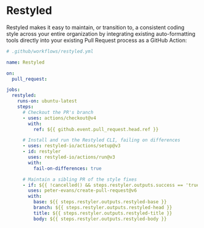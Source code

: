 # Restyled

Restyled makes it easy to maintain, or transition to, a consistent coding style
across your entire organization by integrating existing auto-formatting tools
directly into your existing Pull Request process as a GitHub Action:

```yaml
# .github/workflows/restyled.yml

name: Restyled

on:
  pull_request:

jobs:
  restyled:
    runs-on: ubuntu-latest
    steps:
      # Checkout the PR's branch
      - uses: actions/checkout@v4
        with:
          ref: ${{ github.event.pull_request.head.ref }}

      # Install and run the Restyled CLI, failing on differences
      - uses: restyled-io/actions/setup@v3
      - id: restyler
        uses: restyled-io/actions/run@v3
        with:
          fail-on-differences: true

      # Maintain a sibling PR of the style fixes
      - if: ${{ !cancelled() && steps.restyler.outputs.success == 'true' }}
        uses: peter-evans/create-pull-request@v6
        with:
          base: ${{ steps.restyler.outputs.restyled-base }}
          branch: ${{ steps.restyler.outputs.restyled-head }}
          title: ${{ steps.restyler.outputs.restyled-title }}
          body: ${{ steps.restyler.outputs.restyled-body }}
```
